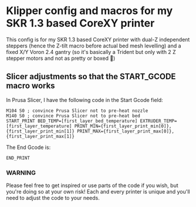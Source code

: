 # Klipper config and macros for my SKR 1.3 based CoreXY printer
This config is for my SKR 1.3 based CoreXY printer with dual-Z independent steppers (hence the Z-tilt macro before actual bed mesh levelling) and a fixed X/Y Voron 2.4 gantry (so it's basically a Trident but only with 2 Z stepper motors and not as pretty or boxed 🤣)

## Slicer adjustments so that the START_GCODE macro works

In Prusa Slicer, I have the following code in the Start Gcode field:
```
M104 S0 ; convince Prusa Slicer not to pre-heat nozzle
M140 S0 ; convince Prusa Slicer not to pre-heat bed  
START_PRINT BED_TEMP=[first_layer_bed_temperature] EXTRUDER_TEMP=[first_layer_temperature] PRINT_MIN={first_layer_print_min[0]},{first_layer_print_min[1]} PRINT_MAX={first_layer_print_max[0]},{first_layer_print_max[1]}
```

The End Gcode is:
```
END_PRINT
```


### WARNING
Please feel free to get inspired or use parts of the code if you wish, but you're doing so at your own risk! Each and every printer is unique and you'll need to adjust the code to your needs.
